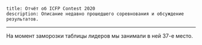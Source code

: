     title: Отчёт об ICFP Contest 2020
    description: Описание недавно прошедшего соревнования и обсуждение результатов.
---

На момент заморозки таблицы лидеров мы занимали в ней 37-е место.

